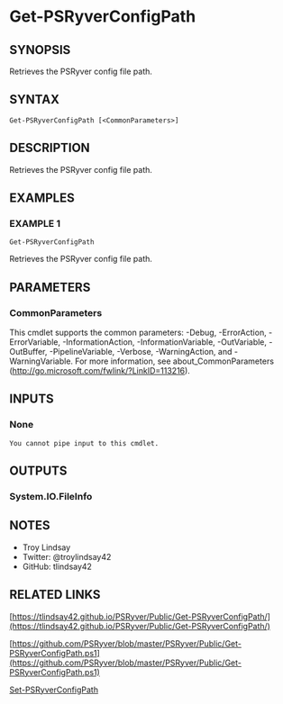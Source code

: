 # Get-PSRyverConfigPath

## SYNOPSIS
Retrieves the PSRyver config file path.

## SYNTAX

```
Get-PSRyverConfigPath [<CommonParameters>]
```

## DESCRIPTION
Retrieves the PSRyver config file path.

## EXAMPLES

### EXAMPLE 1
```
Get-PSRyverConfigPath
```

Retrieves the PSRyver config file path.

## PARAMETERS

### CommonParameters
This cmdlet supports the common parameters: -Debug, -ErrorAction, -ErrorVariable, -InformationAction, -InformationVariable, -OutVariable, -OutBuffer, -PipelineVariable, -Verbose, -WarningAction, and -WarningVariable.
For more information, see about_CommonParameters (http://go.microsoft.com/fwlink/?LinkID=113216).

## INPUTS

### None
    You cannot pipe input to this cmdlet.

## OUTPUTS

### System.IO.FileInfo

## NOTES
- Troy Lindsay
- Twitter: @troylindsay42
- GitHub: tlindsay42

## RELATED LINKS

[https://tlindsay42.github.io/PSRyver/Public/Get-PSRyverConfigPath/](https://tlindsay42.github.io/PSRyver/Public/Get-PSRyverConfigPath/)

[https://github.com/PSRyver/blob/master/PSRyver/Public/Get-PSRyverConfigPath.ps1](https://github.com/PSRyver/blob/master/PSRyver/Public/Get-PSRyverConfigPath.ps1)

[Set-PSRyverConfigPath]()

